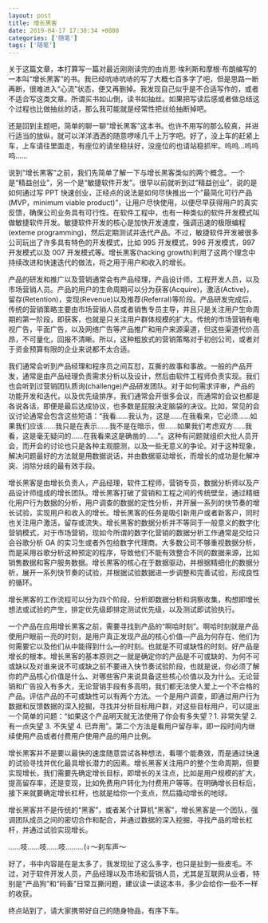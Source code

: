 ```yaml
---
layout: post
title: 增长黑客
date: 2019-04-17 17:38:34 +0800
categories: ['随笔']
tags: ['随笔']
---
```


关于这篇文章，本打算写一篇对最近刚刚读完的由肖恩·埃利斯和摩根·布朗编写的一本叫“增长黑客”的书。我已经吭哧吭哧的写了大概七百多字了吧，但是思路一断再断，很难进入“心流”状态，便又再删掉。我发现自己似乎是不合适写作的，或者不适合写这类文章。所谓买书如山倒，读书如抽丝。如果把写读后感或者做总结这个过程也比做抽丝的话，那么我可能就是经常性把丝给抽断掉吧。

还是回到主题吧，简单的聊一聊“增长黑客”这本书。也许不用写的那么较真，并进行适当的放纵，就可以洋洋洒洒的随意啰嗦几千上万字吧。好了，没上车的赶紧上车，上车请往里面走，有座位的请坐稳扶好，没座位的也请站稳抓牢。呜呜…呜呜呜……

说到“增长黑客”之前，我们先简单了解一下与增长黑客类似的两个概念。一个是“精益创业”，另一个是“敏捷软件开发”。很早以前就听到过”精益创业”，说的是如何通过写 PPT 快速创业，正经点的说法是如何尽快推出一个”最简化可行产品 (MVP，minimum viable product)”，让用户尽快使用，以便尽早获得用户的真实反馈，确保公司业务具有可行性。在软件工程中，也有一种类似的软件开发模式叫做敏捷软件开发。敏捷软件开发的核心是加快开发速度，强调迅速的极限编程(exteme programming)，然后定期测试并迭代产品。不过，敏捷软件开发被很多公司玩出了许多具有特色的开发模式，比如 995 开发模式，996 开发模式，997 开发模式以及 007 开发模式等。增长黑客(hacking growth)利用了这两个理念中持续改进和快速迭代的做法，将之用于用户和收入的增长。 

产品的研发和推广以及营销通常会有产品经理，产品设计师，工程开发人员，以及市场营销人员。产品的用户的生命周期可以分为获客(Acquire)，激活(Active)，留存(Retention)，变现(Revenue)以及推荐(Referral)等阶段。产品研发完成后，传统的营销策略主要由市场营销人员或者销售专员主导，并且只是关注用户生命周期的第一阶段，即获客，也就是只关注用户群体规模的扩大。传统的市场营销有电视广告，平面广告，以及网络广告等产品推广和用户来源渠道，但这些渠道代价高昂，不可量化，回报不清晰。所以，这种粗放式的营销策略对于初创公司，或者对于资金预算有限的企业来说都不太合适。

我们通常会听到产品经理和程序员之间互怼，互撕的故事和事故。一般的产品开发，通常是由产品经理负责需求分析以及设计，然后由软件工程师负责实现。我们也会听到过营销团队质询(challenge)产品研发团队。对于如何需求评审，产品的功能开发和迭代，以及优先级排序，我们通常会开很多会议，而通常的会议也都是各说各话，即便是最后达成协议，也多数是屁股决定脑袋的决议。比如，常见的会议讨论通常会包含这些短语：“我看……我认为，这是……在我看来，它必须……如果我们应该……我只是在表示……我不是在暗示，但……如果我们考虑双方……我看，这是毫无疑问的……在我看来这是确凿的……”。这种有问题就组织大批人员开会，而开会的讨论也只是各种主观臆测，以及一些无意义的争论。对于这种现象，解决问题最好的方法就是用数据说话，并由数据驱动增长，而增长的成功是化解冲突、消除分歧的最有效手段。

增长黑客是由增长负责人，产品经理，软件工程师，营销专员，数据分析师以及产品设计师组成的增长团队。增长黑客打破了营销和工程之间的传统壁垒，通过精细化用户行为数据的分析，用户调查的数据的定性分析，并开展一系列的快节奏的增长试验，实现用户和收入的增长。增长黑客的任务是吸引新用户或者新客户，同时也关注用户激活，留存或流失。增长黑客的数据分析并不等同于一般意义的数字化营销模式，对于市场营销，现如今所谓的数字化营销的数据分析工作通常是交给只会谷歌分析 GA 的实习生或者外包给数字代理商。大多数公司不够重视数据分析，而是采用谷歌分析这种预定的程序，导致他们不能有效整合不同的数据来源，比如销售数据和客户服务数据。增长黑客的核心在于数据驱动，并根据精细化的数据分析，展开一系列快节奏的试验，并根据试验数据进一步调整和完善试验，形成良性的循环。

增长黑客的工作流程可以分为四个阶段，分析即数据分析和洞察收集，构想即增长想法或试验的产生，排定优先级即排定测试优先级，以及测试即试验执行。

一个产品在应用增长黑客之前，需要寻找到产品的“啊哈时刻”。啊哈时刻就是产品使用户眼前一亮的时刻，是用户真正发现产品的核心价值—产品为何存在、他们为何需要它以及他们从中能得到什么—的时刻。也就是不可或缺性的时刻。好产品是增长的根本。增长黑客的基本原则之一就是确定你的产品是不可或缺的、为何不可或缺以及对谁来说不可或缺之前不要进入快节奏试验阶段，也就是说，你必须了解你的产品核心价值是什么、对哪些客户来说具备这些核心价值以及为什么。无论营销和广告投入有多大，无论营销手段有多高明，我们都无法使人爱上一个不合格的产品。评估产品的不可或缺性可以有两个方法。一个是用户调查，即通过用户行为数据和反馈数据的深入挖掘，寻找并分析目标用户群，对这些目标用户，可以提出一个简单的问题：“如果这个产品明天就无法使用了你会有多失望？1. 非常失望 2.有一点失望 3. 不失望 4. 已弃用”。第二个方法是看用户留存率，即一段时间内继续使用产品或者付费用户使用产品的用户比例。

增长黑客并不是要以最快的速度随意尝试各种想法，看哪个能奏效，而是通过快速的试验寻找并优化最具增长潜力的因素。增长黑客关注用户的整个生命周期，但要实现增长，我们需要先确定增长目标，即增长的关注点，比如是用户规模的扩大，提高留存率，还是变现，比如免费用户转化为付费用户等等。在明确增长目标后，接下来就要确定增长杠杆，也就是给你一个支点，然后撬动增长的地球。

增长黑客并不是传统的“黑客”，或者某个计算机“黑客”，增长黑客是一个团队，强调团队成员之间的密切合作和配合，并通过数据的深入挖掘，寻找产品的增长杠杆，并通过试验实现增长。

……吱……吱……吱………(ง ～刹车声～

好了，书中内容是在是太多了，我发现扯了这么多字，也只是扯到一些皮毛。不过，对于软件开发人员，产品经理以及市场和营销人员，尤其是互联网从业者，特别是“产品狗”和“码畜”日常互撕问题，建议读一读这本书，多少会给你一些不一样的收获。

终点站到了，请大家携带好自己的随身物品，有序下车。
